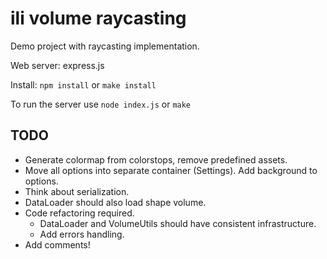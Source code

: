# ili volume raycasting

Demo project with raycasting implementation.

Web server: express.js

Install: ```npm install``` or ```make install```

To run the server use ```node index.js``` or ```make```

## TODO
* Generate colormap from colorstops, remove predefined assets.
* Move all options into separate container (Settings). Add background to options.
* Think about serialization.
* DataLoader should also load shape volume.
* Code refactoring required. 
    * DataLoader and VolumeUtils should have consistent infrastructure.
    * Add errors handling.
* Add comments!
